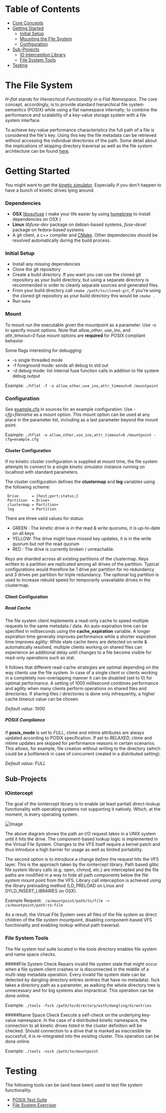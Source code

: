 # Table of Contents
  * [Core Concepts](#the-file-system)
  * [Getting Started](#getting-started)
    * [Initial Setup](#initial-setup)
    * [Mounting the File System](#mount)
    * [Configuration](#configuration)
  * [Sub-Projects](#sub-projects)  
    * [IO Interception Library](#iointercept)
    * [File System Tools](#file-system-tools)
  * [Testing](#testing)

# The File System 
*H-flat* stands for *Hierarchical Functionality in a Flat Namespace*. The core concept, accordingly, is to provide standard hierarchical file system semantics (POSIX) while using a flat namespace internally; to combine the performance and scalability of a key-value storage system with a file system interface. 

To achieve key-value performance characteristics the full path of a file is considered the file's key. Using this key the file metadata can be retrieved without accessing the individual directories of the path. Some detail about the implications of skipping directory traversal as well as the file system architecture can be found [here](README_ARCH.md).


# Getting Started
You might want to get the [kinetic simulator](https://github.com/Seagate/kinetic-java). Especially if you don't happen to have a bunch of kinetic drives lying around. 

### Dependencies
+ **OSX** [libosxfuse](http://osxfuse.github.io) ( make your life easier by using [homebrew](http://brew.sh) to install dependencies on OSX )
+ **Linux** *libfuse-dev* package on debian-based systems, *fuse-devel* package on fedora-based systems
+ A git client, a c++ compiler and [CMake](http://www.cmake.org). Other dependencies should be resolved automatically during the build process. 

### Initial Setup
+ Install any missing dependencies
+ Clone the git repository 
+ Create a build directory. If you want you can use the cloned git repository as your build directory, but using a separate directory is recommended in order to cleanly separate sources and generated files. 
+ From your build directory call `cmake /path/to/cloned-git`, if you're using the cloned git repository as your build directory this would be `cmake .` 
+ Run `make`

### Mount
To mount run the executable given the mountpoint as a parameter. Use -o to specify mount options. Note that *allow_other*, *use_ino*, and *attr_timeout=0* fuse mount options are **required** for POSIX compliant behavior

Some flags interesting for debugging: 
+ -s single threaded mode
+ -f foreground mode: sends all debug to std out 
+ -d debug mode: list internal fuse function calls in addition to file system debug output

Example: `./hflat -f -o allow_other,use_ino,attr_timeout=0 /mountpoint` 


### Configuration

See [example.cfg](example.cfg) in sources for an example configuration. Use *-cfg=filename* as a mount option. This mount option can be used at any place in the parameter list, including as a last parameter beyond the mount point. 

Example: `./hflat -o allow_other,use_ino,attr_timeout=0 /mountpoint -cfg=example.cfg` 

#### Cluster Configuration
If no kinetic cluster configuration is supplied at mount time, the file system attempts to connect to a single kinetic simulator instance running on localhost with standard parameters. 

The cluster configuration defines the **clustermap** and **log** variables using the following scheme:

     Drive      = {host;port;status;}
     Partition  = Drive+
     clustermap = Partition+
     log        = Partition 
     
There are three valid values for status: 
+ GREEN : The kinetic drive is in the read & write quorums, it is up-to-date on all keys
+ YELLOW: The drive might have missed key updates, it is in the write quorum but not the read quorum
+ RED   : The drive is currently broken / unreachable. 

Keys are sharded across all existing partitions of the clustermap. Keys written to a partition are replicated among all drives of the partition. Typical configurations would therefore be 1 drive per partition for no redundancy and 3 drives per partition for triple redundancy. The optional log partition is used to increase rebuild speed for temporarily unavailable drives in the clustermap. 

#### Client Configuration
##### Read Cache
The file system client implements a read-only cache to speed multiple requests to the same metadata / data. An auto-expiration time can be specified in milliseconds using the **cache_expiration** variable. A longer expiration time generally improves performance while a shorter expiration time improves agility: While stale cache items are detected on write & automatically resolved, multiple clients working on shared files can experience an additional delay until changes to a file become visible for read-only operations such as stat.

It follows that different read-cache strategies are optimal depending on the way clients use the file system. In case of a single client or clients working in a completely non-overlapping manner it can be disabled (set to 0) for optimal performance. A setting of 1000 millisecond combines performance and agility when many clients perform operations on shared files and directories. If sharing files / directories is done only infrequently, a higher cache timeout value can be chosen. 

*Default value: 1000* 

##### POSIX Compliance
If **posix_mode** is set to *FULL*, ctime and mtime attributes are always updated according to POSIX specification. If set to *RELAXED*, ctime and mtime updates are skipped for performance reasons in certain scenarios. This allows, for example, file creation without writing to the directory (which could be a bottleneck in case of concurrent created in a distributed setting). 

*Default value: FULL*



## Sub-Projects
### IOintercept 
The goal of the iointercept library is to enable (at least partial) direct-lookup functionality with operating systems not supporting it natively. Which, at the moment, is every operating system.

![Image](../../wiki/iopath.png?raw=true)

The above diagram shows the path an I/O request takes in a UNIX system until it hits the drive. The component-based lookup logic is implemented in the Virtual File System. Changes to the VFS itself require a kernel patch and thus introduce a high barrier for usage as well as limited portability. 

The second option is to introduce a change *before* the request hits the VFS layer. This is the approach taken by the iointercept library. Path based glibc file system library calls (e.g. open, chmod, etc.) are intercepted and the file paths are modified in a way to hide all path components below the file system mount point from the VFS. Library call interception is achieved using the library preloading method (LD_PRELOAD on Linux and DYLD_INSERT_LIBRARIES on OSX). 

Example Request: ` /a/mountpoint/path/to/file -> /a/mountpoint/path:to:file`

As a result, the Virtual File System sees all files of the file system as direct children of the file system mountpoint, disabling component-based VFS functionality and enabling lookup without path traversal. 


### File System Tools
The file system tool suite located in the *tools* directory enables file system and name space checks. 

#####File System Check 
Repairs invalid file system state that might occur when a file system client crashes or is disconnected in the middle of a multi-step metadata operation. Every invalid file system state can be detected by dangling directory entries (entries that have no metadata). fsck takes a directory path as a parameter, as walking the whole directory tree is unnecessary and for big systems also impractical. This operation can be done online. 

Example: `./tools -fsck /path/to/directory/with/dangling/direntries` 

#####Name Space Check 
Execute a self-check on the underlying key-value namespace. In the case of a distributed kinetic namespace, the connection to all kinetic drives listed in the cluster definition will be checked. Should connection to a drive that is marked as inaccesible be succesfull, it is re-integrated into the existing cluster. This operation can be done online. 

Example: `./tools -nsck /path/to/mountpoint` 


# Testing
The following tools can be (and have been) used to test file system functionality. 
+ [POSIX Test Suite](http://www.tuxera.com/community/posix-test-suite/)
+ [File System Exerciser](http://codemonkey.org.uk/projects/fsx/)

